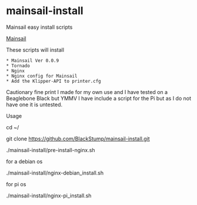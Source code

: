 # mainsail-install
Mainsail easy install scripts

[Mainsail](https://github.com/meteyou/mainsail)

These scripts will install

    * Mainsail Ver 0.0.9
    * Tornado
    * Nginx
    * Nginx config for Mainsail
    * Add the Klipper-API to printer.cfg
    
Cautionary fine print
I made for my own use and I have tested on a Beaglebone Black but YMMV
I have include a script for the Pi but as I do not have one it is untested.

Usage

cd ~/

git clone https://github.com/BlackStump/mainsail-install.git

./mainsail-install/pre-install-nginx.sh

for a debian os

./mainsail-install/nginx-debian_install.sh

for pi os

./mainsail-install/nginx-pi_install.sh



